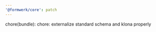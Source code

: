 ```yaml
---
'@formwerk/core': patch
---
```


chore(bundle): chore: externalize standard schema and klona properly
